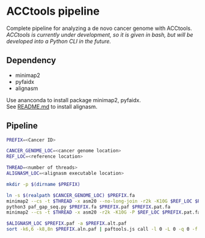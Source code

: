 # ACCtools pipeline

Complete pipeline for analyzing a de novo cancer genome with ACCtools.  
*ACCtools is currently under development, so it is given in bash, but will be developed into a Python CLI in the future.*

## Dependency
- minimap2
- pyfaidx
- alignasm

Use ananconda to install package minimap2, pyfaidx.  
See [README.md](https://github.com/ACCtools/alignasm) to install alignasm.

## Pipeline
```bash
PREFIX=<Cancer ID>

CANCER_GENOME_LOC=<cancer genome location>
REF_LOC=<reference location>

THREAD=<number of threads>
ALIGNASM_LOC=<alignasm executable location>

mkdir -p $(dirname $PREFIX)

ln -s $(realpath $CANCER_GENOME_LOC) $PREFIX.fa
minimap2 --cs -t $THREAD -x asm20 --no-long-join -r2k -K10G $REF_LOC $PREFIX.fa -o $PREFIX.paf
python3 paf_gap_seq.py $PREFIX.fa $PREFIX.paf $PREFIX.pat.fa
minimap2 --cs -t $THREAD -x asm20 -r2k -K10G -P $REF_LOC $PREFIX.pat.fa -o $PREFIX.alt.paf

$ALIGNASM_LOC $PREFIX.paf -a $PREFIX.alt.paf
sort -k6,6 -k8,8n $PREFIX.aln.paf | paftools.js call -l 0 -L 0 -q 0 -f $REF_LOC - > $PREFIX.vcf
```